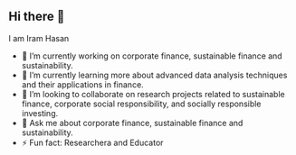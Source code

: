 ## Hi there 👋

I am Iram Hasan

- 🔭 I’m currently working on corporate finance, sustainable finance and sustainability.
- 🌱 I’m currently learning more about advanced data analysis techniques and their applications in finance.
- 👯 I’m looking to collaborate on research projects related to sustainable finance, corporate social responsibility, and socially responsible investing.
- 💬 Ask me about corporate finance, sustainable finance and sustainability.
- ⚡ Fun fact: Researchera and Educator

